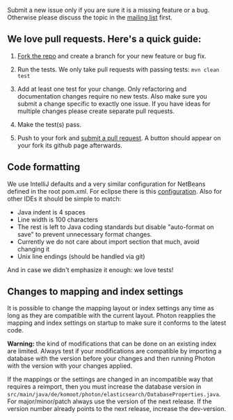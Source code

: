 Submit a new issue only if you are sure it is a missing feature or a bug. Otherwise please discuss the topic in the [mailing list](https://lists.openstreetmap.org/listinfo/photon) first.

## We love pull requests. Here's a quick guide:

1. [Fork the repo](https://help.github.com/articles/fork-a-repo) and create a branch for your new feature or bug fix.

2. Run the tests. We only take pull requests with passing tests: `mvn clean test`

3. Add at least one test for your change. Only refactoring and documentation changes
require no new tests. Also make sure you submit a change specific to exactly one issue. If you have ideas for multiple
changes please create separate pull requests.

4. Make the test(s) pass.

5. Push to your fork and [submit a pull request](https://help.github.com/articles/using-pull-requests). A button should
appear on your fork its github page afterwards.

## Code formatting

We use IntelliJ defaults and a very similar configuration for NetBeans defined in the root pom.xml. For eclipse there is this [configuration](https://github.com/graphhopper/graphhopper/files/481920/GraphHopper.Formatter.zip). Also for other IDEs
it should be simple to match:

 * Java indent is 4 spaces
 * Line width is 100 characters
 * The rest is left to Java coding standards but disable "auto-format on save" to prevent unnecessary format changes.
 * Currently we do not care about import section that much, avoid changing it
 * Unix line endings (should be handled via git)

And in case we didn't emphasize it enough: we love tests!

## Changes to mapping and index settings

It is possible to change the mapping layout or index settings any time as
long as they are compatible with the current layout. Photon reapplies the
mapping and index settings on startup to make sure it conforms to the latest
code.

**Warning:** the kind of modifications that can be done on an existing
index are limited. Always test if your modifications are compatible by importing
a database with the version before your changes and then running Photon with
the version with your changes applied.

If the mappings or the settings are changed in an incompatible way that
requires a reimport, then you must increase the database version in
`src/main/java/de/komoot/photon/elasticsearch/DatabaseProperties.java`.
For major/minor/patch always use the version of the next release. If the
version number already points to the next release, increase the dev-version.
